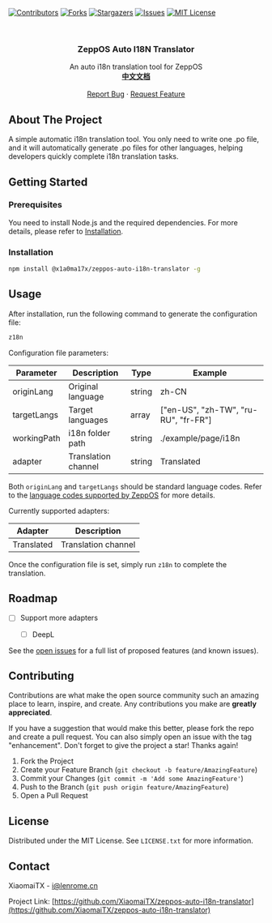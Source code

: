 [![Contributors][contributors-shield]][contributors-url]
[![Forks][forks-shield]][forks-url]
[![Stargazers][stars-shield]][stars-url]
[![Issues][issues-shield]][issues-url]
[![MIT License][license-shield]][license-url]

<br />
<div align="center">

  <h3 align="center">ZeppOS Auto I18N Translator</h3>

  <p align="center">
    An auto i18n translation tool for ZeppOS
    <br />
    <a href="https://github.com/XiaomaiTX/zeppos-auto-i18n-translator/blob/master/README_zh-CN.md"><strong>中文文档</strong></a>
    <br />
    <br />
    <a href="https://github.com/XiaomaiTX/zeppos-auto-i18n-translator/issues">Report Bug</a>
    ·
    <a href="https://github.com/XiaomaiTX/zeppos-auto-i18n-translator/issues">Request Feature</a>
  </p>
</div>


## About The Project

A simple automatic i18n translation tool. You only need to write one .po file, and it will automatically generate .po files for other languages, helping developers quickly complete i18n translation tasks.


## Getting Started

### Prerequisites

You need to install Node.js and the required dependencies. For more details, please refer to [Installation](#installation).


### Installation

```sh
npm install @x1a0ma17x/zeppos-auto-i18n-translator -g
```

## Usage

After installation, run the following command to generate the configuration file:

```sh
z18n
```

Configuration file parameters:

| Parameter    | Description           | Type   | Example                                  |
| ------------ | --------------------- | ------ | ---------------------------------------- |
| originLang   | Original language     | string | zh-CN                                    |
| targetLangs  | Target languages      | array  | ["en-US", "zh-TW", "ru-RU", "fr-FR"]     |
| workingPath  | i18n folder path      | string | ./example/page/i18n                      |
| adapter      | Translation channel   | string | Translated                               |

Both `originLang` and `targetLangs` should be standard language codes. Refer to the [language codes supported by ZeppOS](https://docs.zepp.com/zh-cn/docs/reference/related-resources/language-list/) for more details.

Currently supported adapters:

| Adapter     | Description           |
| ----------- | --------------------- |
| Translated  | Translation channel   |

Once the configuration file is set, simply run `z18n` to complete the translation.


## Roadmap

- [ ] Support more adapters
  - [ ] DeepL


See the [open issues](https://github.com/XiaomaiTX/zeppos-auto-i18n-translator/issues) for a full list of proposed features (and known issues).




## Contributing

Contributions are what make the open source community such an amazing place to learn, inspire, and create. Any contributions you make are **greatly appreciated**.

If you have a suggestion that would make this better, please fork the repo and create a pull request. You can also simply open an issue with the tag "enhancement".
Don't forget to give the project a star! Thanks again!

1. Fork the Project
2. Create your Feature Branch (`git checkout -b feature/AmazingFeature`)
3. Commit your Changes (`git commit -m 'Add some AmazingFeature'`)
4. Push to the Branch (`git push origin feature/AmazingFeature`)
5. Open a Pull Request




## License

Distributed under the MIT License. See `LICENSE.txt` for more information.




## Contact

XiaomaiTX - i@lenrome.cn

Project Link: [https://github.com/XiaomaiTX/zeppos-auto-i18n-translator](https://github.com/XiaomaiTX/zeppos-auto-i18n-translator)




[contributors-shield]: https://img.shields.io/github/contributors/XiaomaiTX/zeppos-auto-i18n-translator.svg?style=for-the-badge
[contributors-url]: https://github.com/XiaomaiTX/zeppos-auto-i18n-translator/graphs/contributors
[forks-shield]: https://img.shields.io/github/forks/XiaomaiTX/zeppos-auto-i18n-translator.svg?style=for-the-badge
[forks-url]: https://github.com/XiaomaiTX/zeppos-auto-i18n-translator/network/members
[stars-shield]: https://img.shields.io/github/stars/XiaomaiTX/zeppos-auto-i18n-translator.svg?style=for-the-badge
[stars-url]: https://github.com/XiaomaiTX/zeppos-auto-i18n-translator/stargazers
[issues-shield]: https://img.shields.io/github/issues/XiaomaiTX/zeppos-auto-i18n-translator.svg?style=for-the-badge
[issues-url]: https://github.com/XiaomaiTX/zeppos-auto-i18n-translator/issues
[license-shield]: https://img.shields.io/github/license/XiaomaiTX/zeppos-auto-i18n-translator.svg?style=for-the-badge
[license-url]: https://github.com/XiaomaiTX/zeppos-auto-i18n-translator/blob/master/LICENSE.txt
